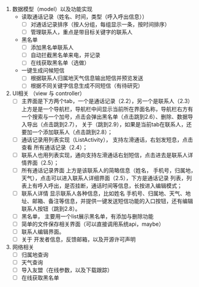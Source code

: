 1. 数据模型（model）以及功能实现
    - 读取通话记录（姓名、时间，类型（呼入呼出信息））
        - [ ] 对通话记录排序（按人分组，每组显示一条，按时间排序）
        - [ ] 管理联系人，重点是带目标关键字的联系人
    - 黑名单
        - [ ] 添加黑名单联系人
        - [ ] 自动拦截黑名单来电，并记录
        - [ ] 在线获取黑名单（选做）
    - 一键生成问候短信
        - [ ] 根据联系人归属地天气信息输出短信并预览发送
        - [ ] 根据不同关键字信息生成不同短信（有待研究）

2. UI相关 （view 与 controller）
    - [ ] 主界面是下方两个tab，一个是通话记录（2.2），另一个是联系人（2.3）上方是是一个导航栏，导航栏中间显示当前所在界面名称，导航栏右方有一个搜索与一个加号，点击会弹出黑名单（点击跳到2.6）、删除、数据导入导出（点击跳到2.7）， 关于（跳到2.9），如果是当前tab在联系人，还要加一个添加联系人（点击跳到2.8）；
    - [ ] 通话记录用列表实现（ListActivity）， 支持左滑通话，右划发短息，点击查看	所有通话记录（2.4）；
    - [ ] 联系人也用列表实现，通向支持左滑通话右划短信，点击进去是联系人详情界面（2.5）；
    - [ ] 所有通话记录界面  上方是该联系人的简略信息（姓名， 手机号，归属地，天气），点击可以进入联系人详细界面（2.5），下方是通话记录 列表，列表上有呼入呼出，是否挂断，通话时间等信息，长按进入编辑模式；
    - [ ] 联系人详情 显示联系人各种信息，比如姓名 手机号、归属地、天气、地址、邮箱、备注等信息，并提供一键发送短信功能的入口按钮，还有编辑联系人按钮（跳到2.8）。
    - [ ] 黑名单， 主要用一个list展示黑名单，有添加与删除功能
    - [ ] 简单的文件保存相关界面（可以直接调用系统api，maybe）
    - [ ] 联系人编辑界面。
    - [ ] 关于  开发者信息，反馈邮箱，以及开源许可声明

3. 网络相关
    - [ ] 归属地查询
    - [ ] 天气查询
    - [ ] 导入友盟（在线参数，以及下载跟踪）
    - [ ] 在线获取黑名单
